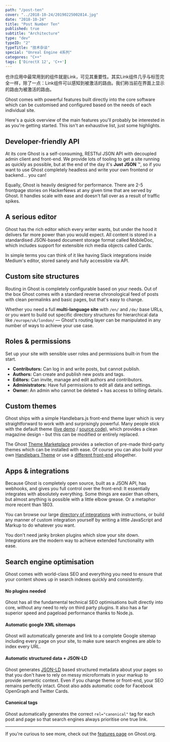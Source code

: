 ```yaml
---
path: "/post-ten"
cover: "../2018-10-24/20190225002814.jpg"
date: "2018-10-24"
title: "Post Number Ten"
published: true
subtitle: "Architecture"
type: "dev"
typeID: "2"
typeTitle: "技术杂谈"
special: "Unreal Engine 4系列"
categores: "C++"
tags: ['DirectX 12', 'C++']
---
```


也许应用中最常用到的组件就是Link，可见其重要性。其实Link组件几乎与<a>标签完全一样，除了一点：Link组件可以感知到被激活的路由。我们称当前在界面上显示的路由为被激活的路由。

Ghost comes with powerful features built directly into the core software which can be customised and configured based on the needs of each individual site.

Here's a quick overview of the main features you'll probably be interested in as you're getting started. This isn't an exhaustive list, just some highlights.


## Developer-friendly API

At its core Ghost is a self-consuming, RESTful JSON API with decoupled admin client and front-end. We provide lots of tooling to get a site running as quickly as possible, but at the end of the day it's **Just JSON** ™️, so if you want to use Ghost completely headless and write your own frontend or backend... you can!

Equally, Ghost is heavily designed for performance. There are 2-5 frontpage stories on HackerNews at any given time that are served by Ghost. It handles scale with ease and doesn't fall over as a result of traffic spikes.


## A serious editor

Ghost has the rich editor which every writer wants, but under the hood it delivers far more power than you would expect. All content is stored in a standardised JSON-based document storage format called MobileDoc, which includes support for extensible rich media objects called Cards.

In simple terms you can think of it like having Slack integrations inside Medium's editor, stored sanely and fully accessible via API.


## Custom site structures

Routing in Ghost is completely configurable based on your needs. Out of the box Ghost comes with a standard reverse chronological feed of posts with clean permalinks and basic pages, but that's easy to change.

Whether you need a full **multi-language site** with `/en/` and `/de/` base URLs, or you want to build out specific directory structures for hierarchical data like `/europe/uk/london/` — Ghost's routing layer can be manipulated in any number of ways to achieve your use case.


## Roles & permissions

Set up your site with sensible user roles and permissions built-in from the start.

- **Contributors:** Can log in and write posts, but cannot publish.
- **Authors:** Can create and publish new posts and tags.
- **Editors:** Can invite, manage and edit authors and contributors.
- **Administrators:** Have full permissions to edit all data and settings.
- **Owner:** An admin who cannot be deleted + has access to billing details.


## Custom themes

Ghost ships with a simple Handlebars.js front-end theme layer which is very straightforward to work with and surprisingly powerful. Many people stick with the default theme ([live demo](https://demo.ghost.io) / [source code](https://github.com/tryghost/casper)), which provides a clean magazine design - but this can be modified or entirely replaced.

The Ghost [Theme Marketplace](https://marketplace.ghost.org) provides a selection of pre-made third-party themes which can be installed with ease. Of course you can also build your own [Handlebars Theme](/api/handlebars-themes/) or use a [different front-end](/api/) altogether.


## Apps & integrations

Because Ghost is completely open source, built as a JSON API, has webhooks, and gives you full control over the front-end: It essentially integrates with absolutely everything. Some things are easier than others, but almost anything is possible with a little elbow grease. Or a metaphor more recent than 1803.

You can browse our large [directory of integrations](/integrations/) with instructions, or build any manner of custom integration yourself by writing a little JavaScript and Markup to do whatever you want.

You don't need janky broken plugins which slow your site down. Integrations are the modern way to achieve extended functionality with ease.


## Search engine optimisation

Ghost comes with world-class SEO and everything you need to ensure that your content shows up in search indexes quickly and consistently.

#### No plugins needed

Ghost has all the fundamental technical SEO optimisations built directly into core, without any need to rely on third party plugins. It also has a far superior speed and pageload performance thanks to Node.js.

#### Automatic google XML sitemaps

Ghost will automatically generate and link to a complete Google sitemap including every page on your site, to make sure search engines are able to index every URL.

#### Automatic structured data + JSON-LD

Ghost generates [JSON-LD](https://developers.google.com/search/docs/guides/intro-structured-data) based structured metadata about your pages so that you don't have to rely on messy microformats in your markup to provide semantic context. Even if you change theme or front-end, your SEO remains perfectly intact. Ghost also adds automatic code for Facebook OpenGraph and Twitter Cards.

#### Canonical tags

Ghost automatically generates the correct `rel="canonical"` tag for each post and page so that search engines always prioritise one true link.

---

If you're curious to see more, check out the [features page](https://ghost.org/features/) on Ghost.org.
